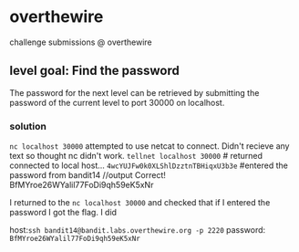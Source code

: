 # overthewire
 challenge submissions @ overthewire
 
## level goal: Find the password

The password for the next level can be retrieved by submitting the password of the current level
to port 30000 on localhost.

### solution

`nc localhost 30000` attempted to use netcat to connect. Didn't recieve any text so thought nc didn't work.
`tellnet localhost 30000` # returned connected to local host...
`4wcYUJFw0k0XLShlDzztnTBHiqxU3b3e` #entered the password from bandit14
//output
Correct!
BfMYroe26WYalil77FoDi9qh59eK5xNr

I returned to the `nc localhost 30000` and checked that if I entered the password I got the flag. I did


host:`ssh bandit14@bandit.labs.overthewire.org -p 2220`
password: `BfMYroe26WYalil77FoDi9qh59eK5xNr`




